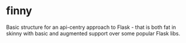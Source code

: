 finny
=====

Basic structure for an api-centry approach to Flask - that is both fat in skinny with basic and augmented support over some popular Flask libs.
